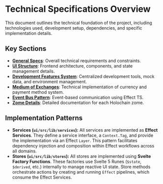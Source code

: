 # Technical Specifications Overview

This document outlines the technical foundation of the project, including technologies used, development setup, dependencies, and specific implementation details.

## Key Sections

- **[General Specs](./technical-specs/general.md)**: Overall technical requirements and constraints.
- **[UI Structure](./technical-specs/ui-structure.md)**: Frontend architecture, components, and state management details.
- **[Development Features System](./technical-specs/development-features-system.md)**: Centralized development tools, mock data, and environment management.
- **[Medium of Exchanges](./technical-specs/medium-of-exchanges.md)**: Technical implementation of currency and payment method system.
- **[Event Bus Pattern](./technical-specs/event-bus-pattern.md)**: Event-based communication using Effect TS.
- **[Zome Details](./technical-specs/zomes/README.md)**: Detailed documentation for each Holochain zome.

## Implementation Patterns

-   **Services (`ui/src/lib/services`):** All services are implemented as **Effect Services**. They define a service interface, a `Context.Tag`, and provide the implementation via an Effect `Layer`. This pattern facilitates dependency injection and composition within Effect workflows across all domains.
-   **Stores (`ui/src/lib/stores`):** All stores are implemented using **Svelte Factory Functions**. These factories use Svelte 5 Runes (`$state`, `$derived`, etc.) internally to manage reactive UI state. Store methods orchestrate actions by creating and running `Effect` pipelines, which consume the Effect Services. 